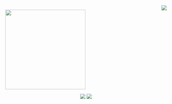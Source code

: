 <img align="right" src="https://visitor-badge.laobi.icu/badge?page_id=666exothicc.666exothicc" />

<p align="left">
  <img width="250" src="https://media.giphy.com/media/v1.Y2lkPTc5MGI3NjExYjNlYWRuc25yc2tnOXdsb2g0cDNseGRwenkzMTI3dWEzZjV2cXhlcCZlcD12MV9pbnRlcm5hbF9naWZfYnlfaWQmY3Q9cw/wAyLMQHWdkYAAO2RSd/giphy.gif">
</p>


<p align="center">
<a href= "https://youtu.be/ZmF19S1o5h4"><img src="https://icons8.com/icon/QRKcMdlbi1ag/esc.png"/></a>
<a href= "https://discordapp.com/users/508928052236124160/"><img src="https://icons8.com/icon/jo0tWg8hu8nx/discord.png"/></a>
</p>

<!--
**666exothicc/666exothicc** is a ✨ _special_ ✨ repository because its `README.md` (this file) appears on your GitHub profile.

Here are some ideas to get you started:

- 🔭 I’m currently working on ...
- 🌱 I’m currently learning ...
- 👯 I’m looking to collaborate on ...
- 🤔 I’m looking for help with ...
- 💬 Ask me about ...
- 📫 How to reach me: ...
- 😄 Pronouns: ...
- ⚡ Fun fact: ...
-->
